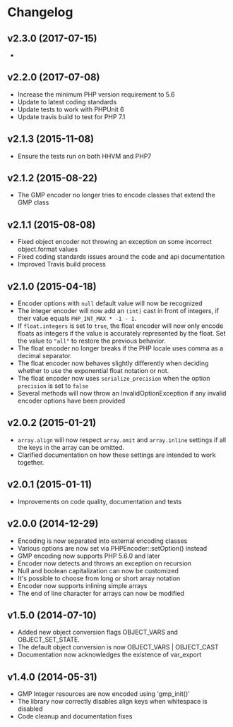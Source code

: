 # Changelog #

## v2.3.0 (2017-07-15) ##

  * 

## v2.2.0 (2017-07-08) ##

  * Increase the minimum PHP version requirement to 5.6
  * Update to latest coding standards
  * Update tests to work with PHPUnit 6
  * Update travis build to test for PHP 7.1

## v2.1.3 (2015-11-08) ##

  * Ensure the tests run on both HHVM and PHP7

## v2.1.2 (2015-08-22) ##

  * The GMP encoder no longer tries to encode classes that extend the GMP class

## v2.1.1 (2015-08-08) ##

  * Fixed object encoder not throwing an exception on some incorrect
    object.format values
  * Fixed coding standards issues around the code and api documentation
  * Improved Travis build process

## v2.1.0 (2015-04-18) ##

  * Encoder options with `null` default value will now be recognized
  * The integer encoder will now add an `(int)` cast in front of integers, if
    their value equals `PHP_INT_MAX * -1 - 1`.
  * If `float.integers` is set to `true`, the float encoder will now only encode
    floats as integers if the value is accurately represented by the float. Set
    the value to `"all"` to restore the previous behavior.
  * The float encoder no longer breaks if the PHP locale uses comma as a decimal
    separator.
  * The float encoder now behaves slightly differently when deciding whether to
    use the exponential float notation or not.
  * The float encoder now uses `serialize_precision` when the option `precision`
    is set to `false`
  * Several methods will now throw an InvalidOptionException if any invalid
    encoder options have been provided

## v2.0.2 (2015-01-21) ##

  * `array.align` will now respect `array.omit` and `array.inline` settings if
    all the keys in the array can be omitted.
  * Clarified documentation on how these settings are intended to work
    together.

## v2.0.1 (2015-01-11) ##

  * Improvements on code quality, documentation and tests

## v2.0.0 (2014-12-29) ##

  * Encoding is now separated into external encoding classes
  * Various options are now set via PHPEncoder::setOption() instead
  * GMP encoding now supports PHP 5.6.0 and later
  * Encoder now detects and throws an exception on recursion
  * Null and boolean capitalization can now be customized
  * It's possible to choose from long or short array notation
  * Encoder now supports inlining simple arrays
  * The end of line character for arrays can now be modified

## v1.5.0 (2014-07-10) ##

  * Added new object conversion flags OBJECT_VARS and OBJECT_SET_STATE.
  * The default object conversion is now OBJECT_VARS | OBJECT_CAST
  * Documentation now acknowledges the existence of var_export

## v1.4.0 (2014-05-31) ##

  * GMP Integer resources are now encoded using 'gmp_init()'
  * The library now correctly disables align keys when whitespace is disabled
  * Code cleanup and documentation fixes
